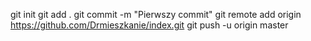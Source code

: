 git init
git add .
git commit -m "Pierwszy commit"
git remote add origin https://github.com/Drmieszkanie/index.git
git push -u origin master
